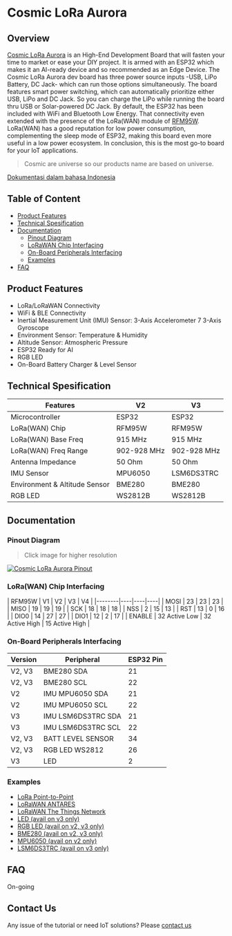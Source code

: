 # Cosmic LoRa Aurora

## Overview

[Cosmic LoRa Aurora](https://www.tokopedia.com/cosmic-iot/lora-aurora-esp32-esp-32-arduino-915-mhz-915mhz-sma-4-8dbi-8ba58) is an High-End Development Board that will fasten your time to market or ease your DIY project. It is armed with an ESP32 which makes it an AI-ready device and so recommended as an Edge Device. The Cosmic LoRa Aurora dev board has three power source inputs -USB, LiPo Battery, DC Jack- which can run those options simultaneously. The board features smart power switching, which can automatically prioritize either USB, LiPo and DC Jack. So you can charge the LiPo while running the board thru USB or Solar-powered DC Jack. By default, the ESP32 has been included with WiFi and Bluetooth Low Energy. That connectivity even extended with the presence of the LoRa(WAN) module of [RFM95W](https://cdn.sparkfun.com/assets/learn_tutorials/8/0/4/RFM95_96_97_98W.pdf). LoRa(WAN) has a good reputation for low power consumption, complementing the sleep mode of ESP32, making this board even more useful in a low power ecosystem. In conclusion, this is the most go-to board for your IoT applications.

> Cosmic are universe so our products name are based on universe.

[Dokumentasi dalam bahasa Indonesia](id/)

## Table of Content

* [Product Features](#product-features)
* [Technical Spesification](#technical-spesification)
* [Documentation](#documentation)
  * [Pinout Diagram](#pinout-diagram)
  * [LoRaWAN Chip Interfacing](#lorawan-chip-interfacing)
  * [On-Board Peripherals Interfacing](#on-board-peripherals-interfacing)
  * [Examples](#examples)
* [FAQ](#FAQ)

## Product Features

* LoRa/LoRaWAN Connectivity
* WiFi & BLE Connectivity
* Inertial Measurement Unit (IMU) Sensor: 3-Axis Accelerometer 7 3-Axis Gyroscope
* Environment Sensor: Temperature & Humidity
* Altitude Sensor: Atmospheric Pressure
* ESP32 Ready for AI
* RGB LED
* On-Board Battery Charger & Level Sensor

## Technical Spesification

| Features                         | V2            | V3           | 
| -------------------------------- | ------------- |--------------|
| Microcontroller                  | ESP32         | ESP32        |
| LoRa(WAN) Chip                   | RFM95W        | RFM95W       |
| LoRa(WAN) Base Freq              | 915 MHz       | 915 MHz      |
| LoRa(WAN) Freq Range             | 902-928 MHz   | 902-928 MHz  |
| Antenna Impedance                | 50 Ohm        | 50 Ohm       |
| IMU Sensor                       | MPU6050       | LSM6DS3TRC   |
| Environment & Altitude Sensor    | BME280        | BME280       |
| RGB LED                          | WS2812B       | WS2812B      |   

## Documentation

### Pinout Diagram

> Click image for higher resolution

[![Cosmic LoRa Aurora Pinout](assets/pin-diagram.webp)](assets/pin-diagram.jpg "Cosmic LoRa Aurora Pinout")

### LoRa(WAN) Chip Interfacing

| RFM95W | V1 | V2 | V3 | V4 |
|--------|----|----|----|
| MOSI   | 23 | 23 | 23 | 
| MISO   | 19 | 19 | 19 |
| SCK    | 18 | 18 | 18 |
| NSS    | 2  | 15 | 13 |
| RST    | 13 | 0  | 16 |
| DIO0   | 14 | 27 | 27 |
| DIO1   | 12 | 2  | 17  |
| ENABLE | 32 Active Low | 32 Active High | 15 Active High | 

### On-Board Peripherals Interfacing

| Version | Peripheral         | ESP32 Pin |
|---------|--------------------|-----------|
| V2, V3  | BME280 SDA         | 21        |
| V2, V3  | BME280 SCL         | 22        |
| V2      | IMU MPU6050 SDA    | 21        |
| V2      | IMU MPU6050 SCL    | 22        |
| V3      | IMU LSM6DS3TRC SDA | 21        |
| V3      | IMU LSM6DS3TRC SCL | 22        |
| V2, V3  | BATT LEVEL SENSOR  | 34        |
| V2, V3  | RGB LED WS2812     | 26        |
| V3      | LED                | 2         | 

### Examples

* [LoRa Point-to-Point](LoRa-P2P.md)
* [LoRaWAN ANTARES](LoRaWAN-ANTARES.md)
* [LoRaWAN The Things Network](LoRaWAN-TTN.md)
* [LED (avail on v3 only)](examples/aurora-v3-led/aurora-v3-led.ino)
* [RGB LED (avail on v2, v3 only)](examples/aurora-v2-v3-rgb-led/aurora-v2-v3-rgb-led.ino)
* [BME280 (avail on v2, v3 only)](examples/aurora-v2-bme280/aurora-v2-bme280.ino)
* [MPU6050 (avail on v2 only)](examples/aurora-v2-mpu6050/aurora-v2-mpu6050.ino)
* [LSM6DS3TRC (avail on v3 only)](examples/aurora-v3-lsm6ds3trc/aurora-v3-lsm6ds3trc.ino)

## FAQ

On-going

## Contact Us

Any issue of the tutorial or need IoT solutions? Please [contact us](https://wa.me/6282117421332)